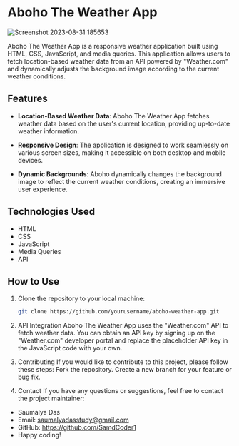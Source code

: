 # Aboho The Weather App
![Screenshot 2023-08-31 185653](https://github.com/SamdCoder1/Aboho-The-Weather-App/assets/114919791/841231ec-d53d-432c-9840-f60513e5549b)

Aboho The Weather App is a responsive weather application built using HTML, CSS, JavaScript, and media queries. This application allows users to fetch location-based weather data from an API powered by "Weather.com" and dynamically adjusts the background image according to the current weather conditions.

## Features

- **Location-Based Weather Data**: Aboho The Weather App fetches weather data based on the user's current location, providing up-to-date weather information.

- **Responsive Design**: The application is designed to work seamlessly on various screen sizes, making it accessible on both desktop and mobile devices.

- **Dynamic Backgrounds**: Aboho dynamically changes the background image to reflect the current weather conditions, creating an immersive user experience.

## Technologies Used

- HTML
- CSS
- JavaScript
- Media Queries
- API

## How to Use

1. Clone the repository to your local machine:

   ```bash
   git clone https://github.com/yourusername/aboho-weather-app.git


2. API Integration
Aboho The Weather App uses the "Weather.com" API to fetch weather data. You can obtain an API key by signing up on the "Weather.com" developer portal and replace the placeholder API key in the JavaScript code with your own.

3. Contributing
If you would like to contribute to this project, please follow these steps:
Fork the repository.
Create a new branch for your feature or bug fix.

4. Contact
If you have any questions or suggestions, feel free to contact the project maintainer:

- Saumalya Das
- Email: saumalyadasstudy@gmail.com
- GitHub: https://github.com/SamdCoder1
- Happy coding!

